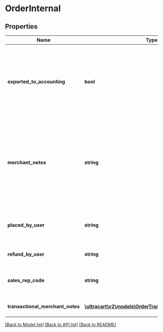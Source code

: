 # OrderInternal

## Properties
Name | Type | Description | Notes
------------ | ------------- | ------------- | -------------
**exported_to_accounting** | **bool** | True if the order has been exported to QuickBooks. If QuickBooks is not configured, then this will already be true | [optional] 
**merchant_notes** | **string** | Merchant notes.  Full notes in non-transactional mode.  Just used to write a new merchant note when transaction merchant notes enabled. | [optional] 
**placed_by_user** | **string** | If placed via the BEOE, this is the user that placed the order | [optional] 
**refund_by_user** | **string** | User that issued the refund | [optional] 
**sales_rep_code** | **string** | Sales rep code associated with the order | [optional] 
**transactional_merchant_notes** | [**\ultracart\v2\models\OrderTransactionalMerchantNote[]**](OrderTransactionalMerchantNote.md) | Transactional merchant notes | [optional] 

[[Back to Model list]](../README.md#documentation-for-models) [[Back to API list]](../README.md#documentation-for-api-endpoints) [[Back to README]](../README.md)



